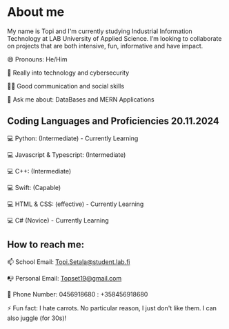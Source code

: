 # About me

My name is Topi and I'm currently studying Industrial Information Technology at LAB University of Applied Science. I’m looking to collaborate on projects that are both intensive, fun, informative and have impact. 

😄 Pronouns: He/Him

🤩 Really into technology and cybersecurity

🙏🏾 Good communication and social skills

💬 Ask me about: DataBases and MERN Applications

## Coding Languages and Proficiencies 20.11.2024

💻 Python: (Intermediate) - Currently Learning 

💻 Javascript & Typescript: (Intermediate) 
 
💻 C++: (Intermediate)

💻 Swift: (Capable)

💻 HTML & CSS: (effective) - Currently Learning

💻 C# (Novice) - Currently Learning

## How to reach me: 
📫 School Email: Topi.Setala@student.lab.fi

📭 Personal Email: Topset19@gmail.com 

📲 Phone Number: 0456918680 : +358456918680

⚡ Fun fact: I hate carrots. No particular reason, I just don't like them. I can also juggle (for 30s)!


